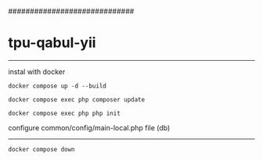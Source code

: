 #############################

# tpu-qabul-yii


----------------

instal with docker

`docker compose up -d --build`


`docker compose exec php composer update `

`docker compose exec php php init`

configure common/config/main-local.php file (db)


-----------------
  `docker compose down` 

  

